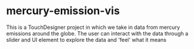 # mercury-emission-vis
This is a TouchDesigner project in which we take in data from mercury emissions around the globe. The user can interact with the data through a slider and UI element to explore the data and 'feel' what it means
